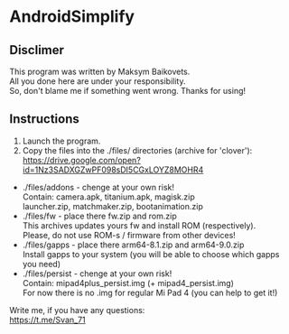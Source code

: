 # AndroidSimplify

## Disclimer

This program was written by Maksym Baikovets.  
All you done here are under your responsibility.  
So, don't blame me if something went wrong. Thanks for using!  

## Instructions

1. Launch the program.
1. Copy the files into the ./files/ directories (archive for 'clover'):  
<https://drive.google.com/open?id=1Nz3SADXGZwPF098sDI5CGxLOYZ8MOHR4>

* ./files/addons - chenge at your own risk!  
  Contain: camera.apk, titanium.apk, magisk.zip  
  launcher.zip, matchmaker.zip, bootanimation.zip
* ./files/fw - place there fw.zip and rom.zip  
  This archives updates yours fw and install ROM (respectively).  
  Please, do not use ROM-s / firmware from other devices!  
* ./files/gapps - place there arm64-8.1.zip and arm64-9.0.zip  
  Install gapps to your system (you will be able to choose which gapps you need)
* ./files/persist - chenge at your own risk!  
  Contain: mipad4plus_persist.img (+ mipad4_persist.img)  
  For now there is no .img for regular Mi Pad 4 (you can help to get it!)

Write me, if you have any questions:  
<https://t.me/Svan_71>
